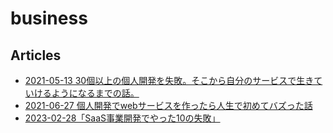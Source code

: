 # business

## Articles

- [2021-05-13 30個以上の個人開発を失敗。そこから自分のサービスで生きていけるようになるまでの話。](https://note.com/iritec/n/n17c741c5f02d)
- [2021-06-27 個人開発でwebサービスを作ったら人生で初めてバズった話](https://qiita.com/katsunory/items/4e7611b057c664781636)
- [2023-02-28「SaaS事業開発でやった10の失敗」](https://twitter.com/shin_sasaki19/status/1630432263359070208)